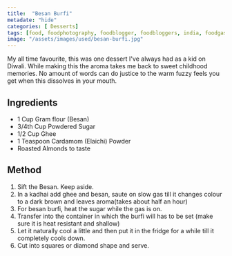 ```yaml
---
title:  "Besan Burfi"
metadate: "hide"
categories: [ Desserts]
tags: [food, foodphotography, foodblogger, foodbloggers, india, foodgasm, indianfood, love, foodcoma, foodporn,indiancooking, indianrecipe, foodlovers, indianfood, indianfoodbloggers, foodiesofinstagram, foodlove, indian, indiancouple, eatlocal, eathealthy, eatwell, desifood, trending, tasty, taste, yummyinmytummy, foodie, instafood, instafoodie, foodstagram, instagood, passionatepaprika, foodblog, easy, indian, recipe, mothersrecipe, cooking, easycooking, easyrecipe, simple, simplefood, besanburfi, burfi, easybeasnburfi, easyburfi]
image: "/assets/images/used/besan-burfi.jpg"
---
```


My all time favourite, this was one dessert I've always had as a kid on Diwali. While making this the aroma takes me back to sweet childhood memories. No amount of words can do justice to the warm fuzzy feels you get when this dissolves in your mouth.

## Ingredients

- 1 Cup Gram flour (Besan)
- 3/4th Cup Powdered Sugar
- 1/2 Cup Ghee
- 1 Teaspoon Cardamom (Elaichi) Powder
- Roasted Almonds to taste

## Method

1. Sift the Besan. Keep aside.
2. In a kadhai add ghee and besan, saute on slow gas till it changes colour to a dark brown and leaves aroma(takes about half an hour)
3. For besan burfi, heat the sugar while the gas is on.
4. Transfer into the container in which the burfi will has to be set (make sure it is heat resistant and shallow)
5. Let it naturally cool a little and then put it in the fridge for a while till it completely cools down. 
6. Cut into squares or diamond shape and serve.